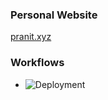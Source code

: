 ### Personal Website

[pranit.xyz ](http://pranit.xyz/)


### Workflows
- ![Deployment](https://github.com/pranit-p/personal-website/actions/workflows/static.yml/badge.svg)